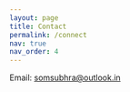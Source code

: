 ```yaml
---
layout: page
title: Contact
permalink: /connect
nav: true
nav_order: 4
---
```


<!-- pages/contact.md -->

Email: somsubhra@outlook.in

